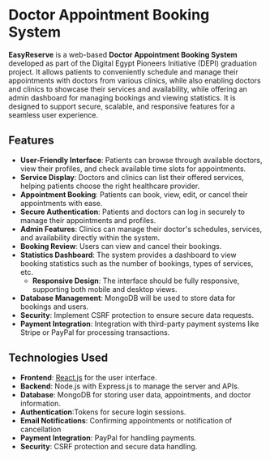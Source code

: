 # Doctor Appointment Booking System

**EasyReserve** is a web-based **Doctor Appointment Booking System** developed as part of the Digital Egypt Pioneers Initiative (DEPI) graduation project. It allows patients to conveniently schedule and manage their appointments with doctors from various clinics, while also enabling doctors and clinics to showcase their services and availability, while offering an admin dashboard for managing bookings and viewing statistics. It is designed to support secure, scalable, and responsive features for a seamless user experience.

## Features
- **User-Friendly Interface**: Patients can browse through available doctors, view their profiles, and check available time slots for appointments.
- **Service Display**: Doctors and clinics can list their offered services, helping patients choose the right healthcare provider.
- **Appointment Booking**: Patients can book, view, edit, or cancel their appointments with ease.
- **Secure Authentication**: Patients and doctors can log in securely to manage their appointments and profiles.
- **Admin Features**: Clinics can manage their doctor's schedules, services, and availability directly within the system.
- **Booking Review**: Users can view and cancel their bookings.
- **Statistics Dashboard**: The system provides a dashboard to view booking statistics such as the number of bookings, types of services, etc.
  - **Responsive Design**: The interface should be fully responsive, supporting both mobile and desktop views.
- **Database Management**: MongoDB will be used to store data for bookings and users.
- **Security**: Implement CSRF protection to ensure secure data requests.
- **Payment Integration**: Integration with third-party payment systems like Stripe or PayPal for processing transactions.

## Technologies Used
- **Frontend**: [React.js](https://reactjs.org/) for the user interface.
- **Backend**: Node.js with Express.js to manage the server and APIs.
- **Database**: MongoDB for storing user data, appointments, and doctor information.
- **Authentication**:Tokens for secure login sessions.
- **Email Notifications**: Confirming appointments or notification of cancellation
- **Payment Integration**: PayPal for handling payments.
- **Security**: CSRF protection and secure data handling.
